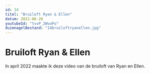 ```yaml
---
id: 14
titel: "Bruiloft Ryan & Ellen"
datum: 2022-08-20
youtubeId: "tvvP_2WvoPo"
duimnagelBestand: "14bruiloftryanellen.jpg"
---
```


# Bruiloft Ryan & Ellen

In april 2022 maakte ik deze video van de bruiloft van Ryan en Ellen.
